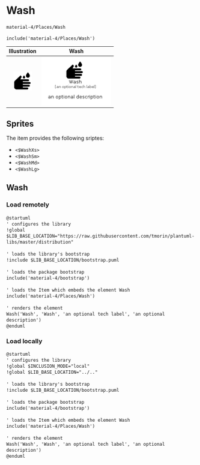 # Wash


```text
material-4/Places/Wash
```

```text
include('material-4/Places/Wash')
```



| Illustration | Wash |
| :---: | :---: |
| ![illustration for Illustration](../../material-4/Places/Wash.png) | ![illustration for Wash](../../material-4/Places/Wash.Local.png) |



## Sprites
The item provides the following sriptes:

- `<$WashXs>`
- `<$WashSm>`
- `<$WashMd>`
- `<$WashLg>`





## Wash

### Load remotely
```plantuml
@startuml
' configures the library
!global $LIB_BASE_LOCATION="https://raw.githubusercontent.com/tmorin/plantuml-libs/master/distribution"

' loads the library's bootstrap
!include $LIB_BASE_LOCATION/bootstrap.puml

' loads the package bootstrap
include('material-4/bootstrap')

' loads the Item which embeds the element Wash
include('material-4/Places/Wash')

' renders the element
Wash('Wash', 'Wash', 'an optional tech label', 'an optional description')
@enduml
```

### Load locally
```plantuml
@startuml
' configures the library
!global $INCLUSION_MODE="local"
!global $LIB_BASE_LOCATION="../.."

' loads the library's bootstrap
!include $LIB_BASE_LOCATION/bootstrap.puml

' loads the package bootstrap
include('material-4/bootstrap')

' loads the Item which embeds the element Wash
include('material-4/Places/Wash')

' renders the element
Wash('Wash', 'Wash', 'an optional tech label', 'an optional description')
@enduml
```

